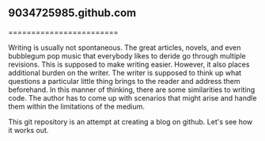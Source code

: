 ## 9034725985.github.com
========================

Writing is usually not spontaneous. The great articles, novels, and even bubblegum pop music that everybody likes to deride go through multiple revisions. This is supposed to make writing easier. However, it also places additional burden on the writer. The writer is supposed to think up what questions a particular little thing brings to the reader and address them beforehand. In this manner of thinking, there are some similarities to writing code. The author has to come up with scenarios that might arise and handle them within the limitations of the medium. 

This git repository is an attempt at creating a blog on github. Let's see how it works out. 
